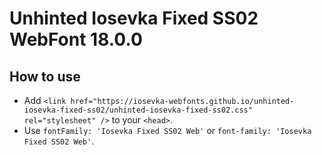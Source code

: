 # Unhinted Iosevka Fixed SS02 WebFont 18.0.0

## How to use

- Add `<link href="https://iosevka-webfonts.github.io/unhinted-iosevka-fixed-ss02/unhinted-iosevka-fixed-ss02.css" rel="stylesheet" />` to your `<head>`.
- Use `fontFamily: 'Iosevka Fixed SS02 Web'` or `font-family: 'Iosevka Fixed SS02 Web'`.
